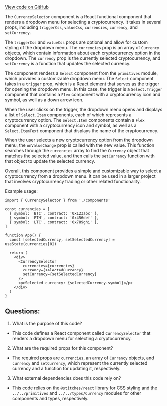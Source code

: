[View code on GitHub](zoo-labs/zoo/blob/master/ui/src/modal/list/CurrencySelector.tsx)

The `CurrencySelector` component is a React functional component that renders a dropdown menu for selecting a cryptocurrency. It takes in several props, including `triggerCss`, `valueCss`, `currencies`, `currency`, and `setCurrency`. 

The `triggerCss` and `valueCss` props are optional and allow for custom styling of the dropdown menu. The `currencies` prop is an array of `Currency` objects, which contain information about each cryptocurrency option in the dropdown. The `currency` prop is the currently selected cryptocurrency, and `setCurrency` is a function that updates the selected currency.

The component renders a `Select` component from the `primitives` module, which provides a customizable dropdown menu. The `Select` component takes in a `trigger` prop, which is a React element that serves as the trigger for opening the dropdown menu. In this case, the trigger is a `Select.Trigger` component that contains a `Flex` component with a cryptocurrency icon and symbol, as well as a down arrow icon. 

When the user clicks on the trigger, the dropdown menu opens and displays a list of `Select.Item` components, each of which represents a cryptocurrency option. The `Select.Item` components contain a `Flex` component with a cryptocurrency icon and symbol, as well as a `Select.ItemText` component that displays the name of the cryptocurrency. 

When the user selects a new cryptocurrency option from the dropdown menu, the `onValueChange` prop is called with the new value. This function searches through the `currencies` array to find the `Currency` object that matches the selected value, and then calls the `setCurrency` function with that object to update the selected currency.

Overall, this component provides a simple and customizable way to select a cryptocurrency from a dropdown menu. It can be used in a larger project that involves cryptocurrency trading or other related functionality. 

Example usage:

```
import { CurrencySelector } from './components'

const currencies = [
  { symbol: 'BTC', contract: '0x123abc' },
  { symbol: 'ETH', contract: '0x456def' },
  { symbol: 'LTC', contract: '0x789ghi' },
]

function App() {
  const [selectedCurrency, setSelectedCurrency] = useState(currencies[0])

  return (
    <div>
      <CurrencySelector
        currencies={currencies}
        currency={selectedCurrency}
        setCurrency={setSelectedCurrency}
      />
      <p>Selected currency: {selectedCurrency.symbol}</p>
    </div>
  )
}
```
## Questions: 
 1. What is the purpose of this code?
- This code defines a React component called `CurrencySelector` that renders a dropdown menu for selecting a cryptocurrency.

2. What are the required props for this component?
- The required props are `currencies`, an array of `Currency` objects, and `currency` and `setCurrency`, which represent the currently selected currency and a function for updating it, respectively.

3. What external dependencies does this code rely on?
- This code relies on the `@stitches/react` library for CSS styling and the `../../primitives` and `../../types/Currency` modules for other components and types, respectively.